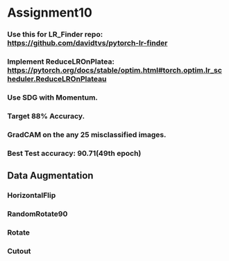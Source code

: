 # Assignment10

### Use this for LR_Finder  repo: https://github.com/davidtvs/pytorch-lr-finder 
### Implement ReduceLROnPlatea: https://pytorch.org/docs/stable/optim.html#torch.optim.lr_scheduler.ReduceLROnPlateau 
### Use SDG with Momentum.
### Target 88% Accuracy.
### GradCAM on the any 25 misclassified images.

### Best Test accuracy: 90.71(49th epoch)

## Data Augmentation
   ### HorizontalFlip
   ### RandomRotate90
   ### Rotate
   ### Cutout
